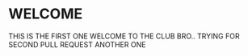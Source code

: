 # WELCOME
THIS IS THE FIRST ONE
WELCOME TO THE CLUB BRO..
TRYING FOR SECOND PULL REQUEST
ANOTHER ONE
